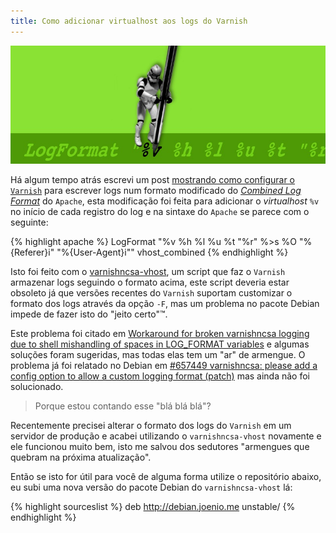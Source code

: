 ```yaml
---
title: Como adicionar virtualhost aos logs do Varnish
---
```


![Clone trooper segurando caneta](/files/trooper-segurando-caneta-fundo-verde.jpg)

Há algum tempo atrás escrevi um post [mostrando como configurar o
`Varnish`][awstats-varnish-e-virtualhosts] para escrever logs num formato
modificado do [_Combined Log Format_][combined] do `Apache`, esta modificação
foi feita para adicionar o _virtualhost_ `%v` no início de cada registro do log
e na sintaxe do `Apache` se parece com o seguinte:

{% highlight apache %}
LogFormat "%v %h %l %u %t \"%r\" %>s %O \"%{Referer}i\" \"%{User-Agent}i\"" vhost_combined
{% endhighlight %}

Isto foi feito com o [varnishncsa-vhost][varnishncsa-vhost], um script que faz
o `Varnish` armazenar logs seguindo o formato acima, este script deveria estar
obsoleto já que versões recentes do `Varnish` suportam customizar o formato dos
logs através da opção `-F`, mas um problema no pacote Debian impede de fazer
isto do "jeito certo"™.

Este problema foi citado em [Workaround for broken varnishncsa logging due to
shell mishandling of spaces in LOG_FORMAT variables][workaround] e algumas
soluções foram sugeridas, mas todas elas tem um "ar" de armengue. O problema já
foi relatado no Debian em [#657449 varnishncsa: please add a config option to
allow a custom logging format (patch)][bug-657449] mas ainda não foi
solucionado.

> Porque estou contando esse "blá blá blá"?

Recentemente precisei alterar o formato dos logs do `Varnish` em um servidor de
produção e acabei utilizando o `varnishncsa-vhost` novamente e ele funcionou
muito bem, isto me salvou dos sedutores "armengues que quebram na próxima
atualização".

Então se isto for útil para você de alguma forma utilize o repositório abaixo,
eu subi uma nova versão do pacote Debian do `varnishncsa-vhost` lá:

{% highlight sourceslist %}
deb http://debian.joenio.me unstable/
{% endhighlight %}

[awstats-varnish-e-virtualhosts]: http://softwarelivre.org/joenio/blog/awstats-varnish-e-virtualhosts
[workaround]: http://giantdorks.org/alain/workaround-for-broken-varnishncsa-logging-due-to-shell-mishandling-of-spaces-in-log_format-variables
[bug-657449]: http://bugs.debian.org/cgi-bin/bugreport.cgi?bug=657449
[bug-608395]: http://bugs.debian.org/cgi-bin/bugreport.cgi?bug=608395
[combined]: http://httpd.apache.org/docs/2.4/logs.html#combined
[varnishncsa-vhost]: http://github.com/joenio/varnishncsa-vhost
